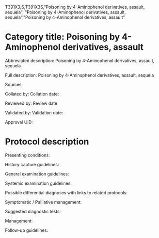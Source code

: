 T391X3,S,T391X3S,"Poisoning by 4-Aminophenol derivatives, assault, sequela", "Poisoning by 4-Aminophenol derivatives, assault, sequela","Poisoning by 4-Aminophenol derivatives, assault"
# Category title: Poisoning by 4-Aminophenol derivatives, assault

Abbreviated description: Poisoning by 4-Aminophenol derivatives, assault, sequela

Full description: Poisoning by 4-Aminophenol derivatives, assault, sequela

Sources:

Collated by:
Collation date:

Reviewed by:
Review date:

Validated by:
Validation date:

Approval UID:

# Protocol description

Presenting conditions:

History capture guidelines:

General examination guidelines:

Systemic examination guidelines:

Possible differential diagnoses with links to related protocols:

Symptomatic / Palliative management:

Suggested diagnostic tests:

Management:

Follow-up guidelines:

